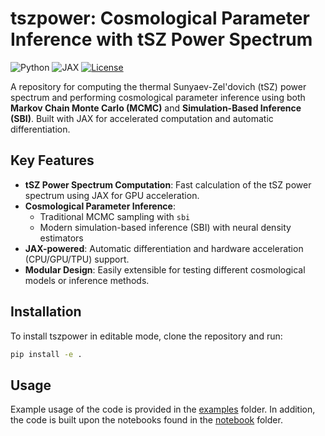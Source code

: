 # tszpower: Cosmological Parameter Inference with tSZ Power Spectrum

![Python](https://img.shields.io/badge/Python-3.8%2B-blue)
![JAX](https://img.shields.io/badge/JAX-%23F37623.svg?logo=jax&logoColor=white)
[![License](https://img.shields.io/badge/License-Apache%202.0-blue.svg)](https://opensource.org/licenses/Apache-2.0)


A repository for computing the thermal Sunyaev-Zel'dovich (tSZ) power spectrum and performing cosmological parameter inference using both **Markov Chain Monte Carlo (MCMC)** and **Simulation-Based Inference (SBI)**. Built with JAX for accelerated computation and automatic differentiation.

## Key Features
- **tSZ Power Spectrum Computation**: Fast calculation of the tSZ power spectrum using JAX for GPU acceleration.
- **Cosmological Parameter Inference**:
  - Traditional MCMC sampling with `sbi`
  - Modern simulation-based inference (SBI) with neural density estimators
- **JAX-powered**: Automatic differentiation and hardware acceleration (CPU/GPU/TPU) support.
- **Modular Design**: Easily extensible for testing different cosmological models or inference methods.

<!-- 
## Installation
```bash
git clone https://github.com/licongxu/tszpower.git
cd tszpower
pip install -r requirements.txt
 -->
## Installation

To install tszpower in editable mode, clone the repository and run:

```bash
pip install -e .
```

## Usage

Example usage of the code is provided in the [examples](examples) folder. In addition, the code is built upon the notebooks found in the [notebook](notebook) folder.


